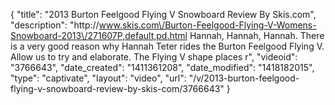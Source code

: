 {
    "title": "2013 Burton Feelgood Flying V Snowboard Review By Skis.com",
    "description": "http:\/\/www.skis.com\/Burton-Feelgood-Flying-V-Womens-Snowboard-2013\/271607P,default,pd.html  Hannah, Hannah, Hannah. There is a very good reason why Hannah Teter rides the Burton Feelgood Flying V. Allow us to try and elaborate. The Flying V shape places r",
    "videoid": "3766643",
    "date_created": "1411361208",
    "date_modified": "1418182015",
    "type": "captivate",
    "layout": "video",
    "url": "\/v\/2013-burton-feelgood-flying-v-snowboard-review-by-skis-com\/3766643"
}